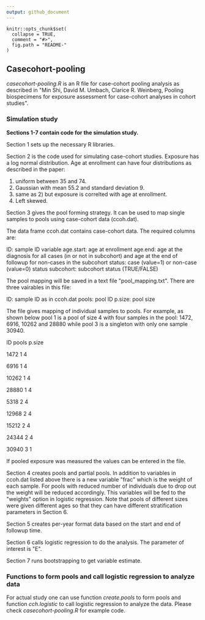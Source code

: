 ```yaml
---
output: github_document
---
```


<!-- README.md is generated from README.Rmd. Please edit that file -->

```{r, echo = FALSE}
knitr::opts_chunk$set(
  collapse = TRUE,
  comment = "#>",
  fig.path = "README-"
)
```


## Casecohort-pooling
  
*casecohort-pooling.R* is an R file for case-cohort pooling analysis as described in "Min Shi, David M. Umbach, Clarice R. Weinberg, Pooling biospecimens for exposure assessment for case-cohort analyses in cohort studies".

### Simulation study
**Sections 1-7 contain code for the simulation study.**

Section 1 sets up the necessary R libraries.

Section 2 is the code used for simulating case-cohort studies. Exposure has a log normal distribution. Age at enrollment can have four distributions as described in the paper: 
  1) uniform between 35 and 74.
  2) Gaussian with mean 55.2 and standard deviation 9.
  3) same as 2) but exposure is correlted with age at enrollment.
  4) Left skewed.  

Section 3 gives the pool forming strategy. It can be used to map single samples to pools using case-cohort data (ccoh.dat).

The data frame ccoh.dat contains case-cohort data. The required columns are:

ID:           sample ID variable
age.start:    age at enrollment
age.end:      age at the diagnosis for all cases (in or not in subcohort) and age at the end of followup for non-cases in the subcohort
status:       case (value=1) or non-case (value=0) status
subcohort:    subcohort status (TRUE/FALSE)        
 
The pool mapping will be saved in a text file "pool_mapping.txt". There are three vairables in this file:

ID:           sample ID as in ccoh.dat
pools:        pool ID 
p.size:       pool size

The file gives mapping of individual samples to pools. For example, as shown below pool 1 is a pool of size 4 with four samples in the pool: 1472, 6916, 10262 and 28880 while pool 3 is a singleton with only one sample 30940. 

   ID pools p.size
   
 1472     1      4
 
 6916     1      4
 
10262     1      4

28880     1      4

 5318     2      4
 
12968     2      4

15212     2      4

24344     2      4

30940     3      1

If pooled exposure was measured the values can be entered in the file.

Section 4 creates pools and partial pools. In addition to variables in ccoh.dat listed above there is a new variable "frac" which is the weight of each sample. For pools with reduced number of individuals due to drop out the weight will be reduced accordingly. This variables will be fed to the "weights" option in logistic regression. Note that pools of different sizes were given different ages so that they can have different stratification parameters in Section 6.

Section 5 creates per-year format data based on the start and end of followup time.

Section 6 calls logistic regression to do the analysis. The parameter of interest is "E".

Section 7 runs bootstrapping to get variable estimate.

### Functions to form pools and call logistic regression to analyze data
For actual study one can use function *create.pools* to form pools and function *cch.logistic* to call logistic regression to analyze the data. Please check *casecohort-pooling.R* for example code.

